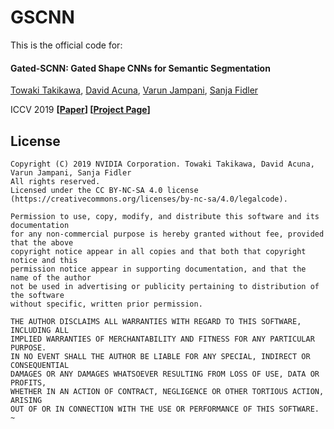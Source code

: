 # GSCNN
This is the official code for:

#### Gated-SCNN: Gated Shape CNNs for Semantic Segmentation

[Towaki Takikawa](https://tovacinni.github.io), [David Acuna](http://www.cs.toronto.edu/~davidj/), [Varun Jampani](https://varunjampani.github.io), [Sanja Fidler](http://www.cs.toronto.edu/~fidler/)

ICCV 2019
**[[Paper](https://arxiv.org/abs/1907.05740)]  [[Project Page](https://nv-tlabs.github.io/GSCNN/)]**



## License
```
Copyright (C) 2019 NVIDIA Corporation. Towaki Takikawa, David Acuna, Varun Jampani, Sanja Fidler
All rights reserved.
Licensed under the CC BY-NC-SA 4.0 license (https://creativecommons.org/licenses/by-nc-sa/4.0/legalcode).

Permission to use, copy, modify, and distribute this software and its documentation
for any non-commercial purpose is hereby granted without fee, provided that the above
copyright notice appear in all copies and that both that copyright notice and this
permission notice appear in supporting documentation, and that the name of the author
not be used in advertising or publicity pertaining to distribution of the software
without specific, written prior permission.

THE AUTHOR DISCLAIMS ALL WARRANTIES WITH REGARD TO THIS SOFTWARE, INCLUDING ALL
IMPLIED WARRANTIES OF MERCHANTABILITY AND FITNESS FOR ANY PARTICULAR PURPOSE.
IN NO EVENT SHALL THE AUTHOR BE LIABLE FOR ANY SPECIAL, INDIRECT OR CONSEQUENTIAL
DAMAGES OR ANY DAMAGES WHATSOEVER RESULTING FROM LOSS OF USE, DATA OR PROFITS,
WHETHER IN AN ACTION OF CONTRACT, NEGLIGENCE OR OTHER TORTIOUS ACTION, ARISING
OUT OF OR IN CONNECTION WITH THE USE OR PERFORMANCE OF THIS SOFTWARE.
~                                                                             
```



